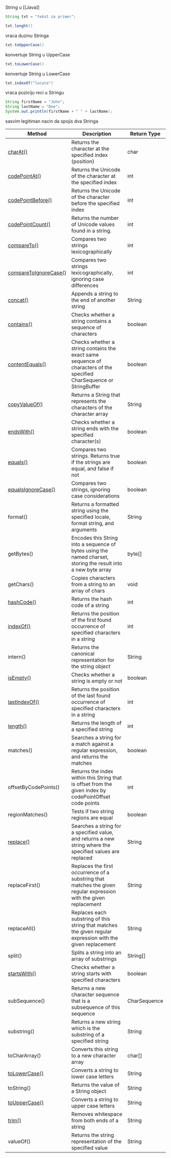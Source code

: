 String u [[Java]]

```java
String txt = "tekst za primer";
```

```java
txt.lenght()
```
vraca duzinu Stringa

```java
txt.toUpperCase()
```
konvertuje String u UpperCase

```java
txt.toLowerCase()
```
konvertuje String u LowerCase

```java
txt.indexOf("locate")
```
vraca poziciju reci u Stringu

```java
String firstName = "John";
String lastName = "Doe";
System.out.println(firstName + " " + lastName);
```
sasvim legitiman nacin da spojis dva Stringa


|Method|Description|Return Type|
|---|---|---|
|[charAt()](https://www.w3schools.com/java/ref_string_charat.asp)|Returns the character at the specified index (position)|char|
|[codePointAt()](https://www.w3schools.com/java/ref_string_codepointat.asp)|Returns the Unicode of the character at the specified index|int|
|[codePointBefore()](https://www.w3schools.com/java/ref_string_codepointbefore.asp)|Returns the Unicode of the character before the specified index|int|
|[codePointCount()](https://www.w3schools.com/java/ref_string_codepointcount.asp)|Returns the number of Unicode values found in a string.|int|
|[compareTo()](https://www.w3schools.com/java/ref_string_compareto.asp)|Compares two strings lexicographically|int|
|[compareToIgnoreCase()](https://www.w3schools.com/java/ref_string_comparetoignorecase.asp)|Compares two strings lexicographically, ignoring case differences|int|
|[concat()](https://www.w3schools.com/java/ref_string_concat.asp)|Appends a string to the end of another string|String|
|[contains()](https://www.w3schools.com/java/ref_string_contains.asp)|Checks whether a string contains a sequence of characters|boolean|
|[contentEquals()](https://www.w3schools.com/java/ref_string_contentequals.asp)|Checks whether a string contains the exact same sequence of characters of the specified CharSequence or StringBuffer|boolean|
|[copyValueOf()](https://www.w3schools.com/java/ref_string_copyvalueof.asp)|Returns a String that represents the characters of the character array|String|
|[endsWith()](https://www.w3schools.com/java/ref_string_endswith.asp)|Checks whether a string ends with the specified character(s)|boolean|
|[equals()](https://www.w3schools.com/java/ref_string_equals.asp)|Compares two strings. Returns true if the strings are equal, and false if not|boolean|
|[equalsIgnoreCase()](https://www.w3schools.com/java/ref_string_equalsignorecase.asp)|Compares two strings, ignoring case considerations|boolean|
|format()|Returns a formatted string using the specified locale, format string, and arguments|String|
|getBytes()|Encodes this String into a sequence of bytes using the named charset, storing the result into a new byte array|byte[]|
|getChars()|Copies characters from a string to an array of chars|void|
|[hashCode()](https://www.w3schools.com/java/ref_string_hashcode.asp)|Returns the hash code of a string|int|
|[indexOf()](https://www.w3schools.com/java/ref_string_indexof.asp)|Returns the position of the first found occurrence of specified characters in a string|int|
|intern()|Returns the canonical representation for the string object|String|
|[isEmpty()](https://www.w3schools.com/java/ref_string_isempty.asp)|Checks whether a string is empty or not|boolean|
|[lastIndexOf()](https://www.w3schools.com/java/ref_string_lastindexof.asp)|Returns the position of the last found occurrence of specified characters in a string|int|
|[length()](https://www.w3schools.com/java/ref_string_length.asp)|Returns the length of a specified string|int|
|matches()|Searches a string for a match against a regular expression, and returns the matches|boolean|
|offsetByCodePoints()|Returns the index within this String that is offset from the given index by codePointOffset code points|int|
|regionMatches()|Tests if two string regions are equal|boolean|
|[replace()](https://www.w3schools.com/java/ref_string_replace.asp)|Searches a string for a specified value, and returns a new string where the specified values are replaced|String|
|replaceFirst()|Replaces the first occurrence of a substring that matches the given regular expression with the given replacement|String|
|replaceAll()|Replaces each substring of this string that matches the given regular expression with the given replacement|String|
|split()|Splits a string into an array of substrings|String[]|
|[startsWith()](https://www.w3schools.com/java/ref_string_startswith.asp)|Checks whether a string starts with specified characters|boolean|
|subSequence()|Returns a new character sequence that is a subsequence of this sequence|CharSequence|
|substring()|Returns a new string which is the substring of a specified string|String|
|toCharArray()|Converts this string to a new character array|char[]|
|[toLowerCase()](https://www.w3schools.com/java/ref_string_tolowercase.asp)|Converts a string to lower case letters|String|
|toString()|Returns the value of a String object|String|
|[toUpperCase()](https://www.w3schools.com/java/ref_string_touppercase.asp)|Converts a string to upper case letters|String|
|[trim()](https://www.w3schools.com/java/ref_string_trim.asp)|Removes whitespace from both ends of a string|String|
|valueOf()|Returns the string representation of the specified value|String|
